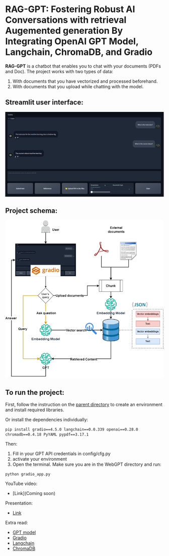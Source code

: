 # RAG-GPT: Fostering Robust AI Conversations with retrieval Augemented generation By Integrating OpenAI GPT Model, Langchain, ChromaDB, and Gradio

**RAG-GPT** is a chatbot that enables you to chat with your documents (PDFs and Doc). The project works with two types of data:
1. With documents that you have vectorized and processed beforehand.
2. With documents that you upload while chatting with the model.

## Streamlit user interface:
<div align="center">
  <img src="images/ui.png" alt="UI">
</div>

## Project schema:
<div align="center">
  <img src="images/RAG-GPT_schema.png" alt="Schema">
</div>

## To run the project:

First, follow the instruction on the [parent directory](https://github.com/Farzad-R/LLM-playground/tree/master) to create an environment and install required libraries. 

Or install the dependencies individually:

```
pip install gradio==4.5.0 langchain==0.0.339 openai==0.28.0 chromadb==0.4.18 PyYAML pypdf==3.17.1
```

Then:

1. Fill in your GPT API credentials in config/cfg.py
2. activate your environment
3. Open the terminal. Make sure you are in the WebGPT directory and run:
```
python gradio_app.py
```

YouTube video:
- [Link](Coming soon)

Presentation:
- [Link](https://github.com/Farzad-R/LLM-playground/tree/master/WebGPT/presentation/slides.pdf)

Extra read:
- [GPT model](https://platform.openai.com/docs/models/overview) 
- [Gradio](https://www.gradio.app/guides/quickstart)
- [Langchain](https://python.langchain.com/docs/get_started/quickstart)
- [ChromaDB](https://www.trychroma.com/)
